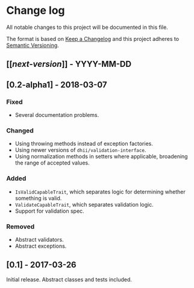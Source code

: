 # Change log
All notable changes to this project will be documented in this file.

The format is based on [Keep a Changelog](http://keepachangelog.com/)
and this project adheres to [Semantic Versioning](http://semver.org/).

## [[*next-version*]] - YYYY-MM-DD

## [0.2-alpha1] - 2018-03-07
### Fixed
- Several documentation problems.

### Changed
- Using throwing methods instead of exception factories.
- Using newer versions of `dhii/validation-interface`.
- Using normalization methods in setters where applicable, broadening the range of accepted values.

### Added
- `IsValidCapableTrait`, which separates logic for determining whether something is valid.
- `ValidateCapableTrait`, which separates validation logic.
- Support for validation spec.

### Removed
- Abstract validators.
- Abstract exceptions.

## [0.1] - 2017-03-26
Initial release. Abstract classes and tests included.
